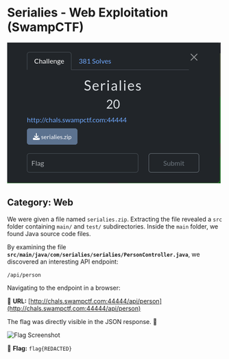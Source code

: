 
# Serialies - Web Exploitation (SwampCTF)

![Description of Image](images/Screenshot_2025-04-03_13-09-00.png)

## Category: Web  

We were given a file named `serialies.zip`. Extracting the file revealed a `src` folder containing `main/` and `test/` subdirectories. Inside the `main` folder, we found Java source code files.  

By examining the file **`src/main/java/com/serialies/serialies/PersonController.java`**, we discovered an interesting API endpoint:  

```
/api/person
```

Navigating to the endpoint in a browser:

🔗 **URL:** [http://chals.swampctf.com:44444/api/person](http://chals.swampctf.com:44444/api/person)  

The flag was directly visible in the JSON response. 🎉  

![Flag Screenshot](images/flag.png)  

🚩 **Flag:** `flag{REDACTED}`  
